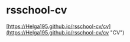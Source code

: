 # rsschool-cv  
[https://Helga195.github.io/rsschool-cv/cv](https://Helga195.github.io/rsschool-cv/cv "CV")
